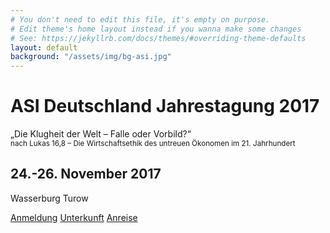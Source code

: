 ```yaml
---
# You don't need to edit this file, it's empty on purpose.
# Edit theme's home layout instead if you wanna make some changes
# See: https://jekyllrb.com/docs/themes/#overriding-theme-defaults
layout: default
background: "/assets/img/bg-asi.jpg"
---
```


<div class="o-box o-box--huge">
    <div class="o-box u-bg-transparent u-text-dark u-text-center">
        <h1 class="u-margin-bottom-none">ASI Deutschland Jahrestagung 2017</h1>
        <p class="u-text-large">„Die Klugheit der Welt – Falle oder Vorbild?“
        <br><small>nach Lukas 16,8 – Die Wirtschaftsethik des untreuen Ökonomen im 21. Jahrhundert</small></p>
        <h2 class="u-margin-bottom-none">24.-26. November 2017</h2>
        <p>Wasserburg Turow</p>
        <a href="/anmeldung/" class="c-btn c-btn--primary">Anmeldung</a>
        <a href="/unterkunft/" class="c-btn c-btn--primary">Unterkunft</a>
        <a href="/anreise/" class="c-btn c-btn--primary">Anreise</a>
    </div>
</div>
